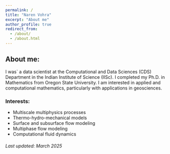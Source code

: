 ```yaml
---
permalink: /
title: "Naren Vohra"
excerpt: "About me"
author_profile: true
redirect_from: 
  - /about/
  - /about.html
---
```

## About me:

I was` a data scientist at the Computational and Data Sciences (CDS) Department in the Indian Institute of Science (IISc). I completed my Ph.D. in Mathematics from Oregon State University. I am interested in applied and computational mathematics, particularly with applications in geosciences.

### Interests: 
- Multiscale multiphysics processes
- Thermo-hydro-mechanical models
- Surface and subsurface flow modeling
- Multiphase flow modeling
- Computational fluid dynamics

###### Last updated: March 2025
